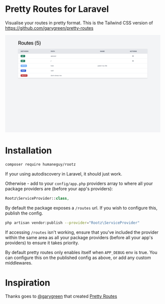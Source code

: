 Pretty Routes for Laravel
====

Visualise your routes in pretty format.
This is the Tailwind CSS version of https://github.com/garygreen/pretty-routes

![Pretty Routes](rootz.png)

# Installation

```bash
composer require humaneguy/rootz
```

If your using autodiscovery in Laravel, it should just work.

Otherwise - add to your `config/app.php` providers array to where all your package providers are (before your app's providers):

```php
Rootz\ServiceProvider::class,
```

By default the package exposes a `/routes` url. If you wish to configure this, publish the config.

```bash
php artisan vendor:publish --provider="Rootz\ServiceProvider"
```

If accessing `/routes` isn't working, ensure that you've included the provider within the same area as all your package providers (before all your app's providers) to ensure it takes priority.

By default pretty routes only enables itself when `APP_DEBUG` env is true. You can configure this on the published config as above, or add any custom middlewares.

# Inspiration
Thanks goes to [@garygreen](https://github.com/garygreen) that created [Pretty Routes](https://github.com/garygreen/pretty-routes)
